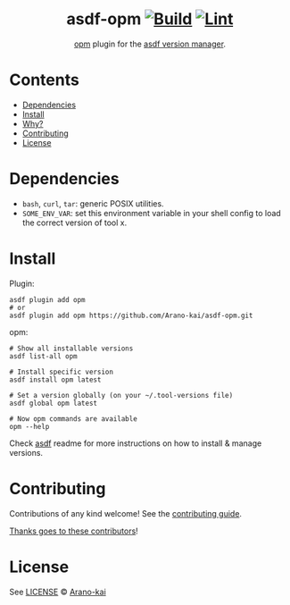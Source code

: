 <div align="center">

# asdf-opm [![Build](https://github.com/Arano-kai/asdf-opm/actions/workflows/build.yml/badge.svg)](https://github.com/Arano-kai/asdf-opm/actions/workflows/build.yml) [![Lint](https://github.com/Arano-kai/asdf-opm/actions/workflows/lint.yml/badge.svg)](https://github.com/Arano-kai/asdf-opm/actions/workflows/lint.yml)


[opm](https://github.com/operator-framework/operator-registry/blob/master/docs/design/opm-tooling.md) plugin for the [asdf version manager](https://asdf-vm.com).

</div>

# Contents

- [Dependencies](#dependencies)
- [Install](#install)
- [Why?](#why)
- [Contributing](#contributing)
- [License](#license)

# Dependencies

- `bash`, `curl`, `tar`: generic POSIX utilities.
- `SOME_ENV_VAR`: set this environment variable in your shell config to load the correct version of tool x.

# Install

Plugin:

```shell
asdf plugin add opm
# or
asdf plugin add opm https://github.com/Arano-kai/asdf-opm.git
```

opm:

```shell
# Show all installable versions
asdf list-all opm

# Install specific version
asdf install opm latest

# Set a version globally (on your ~/.tool-versions file)
asdf global opm latest

# Now opm commands are available
opm --help
```

Check [asdf](https://github.com/asdf-vm/asdf) readme for more instructions on how to
install & manage versions.

# Contributing

Contributions of any kind welcome! See the [contributing guide](contributing.md).

[Thanks goes to these contributors](https://github.com/Arano-kai/asdf-opm/graphs/contributors)!

# License

See [LICENSE](LICENSE) © [Arano-kai](https://github.com/Arano-kai/)
